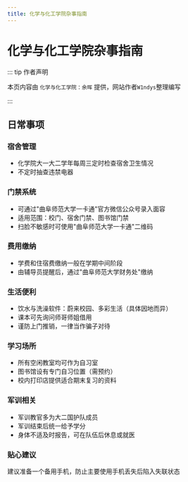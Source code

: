 ```yaml
---
title: 化学与化工学院杂事指南
---
```


# 化学与化工学院杂事指南

::: tip 作者声明

本页内容由 `化学与化工学院：余晖` 提供，网站作者`W1ndys`整理编写

:::

## 日常事项

### 宿舍管理

- 化学院大一大二学年每周三定时检查宿舍卫生情况
- 不定时抽查违禁电器

### 门禁系统

- 可通过"曲阜师范大学一卡通"官方微信公众号录入面容
- 适用范围：校门、宿舍门禁、图书馆门禁
- 扫脸不敏感时可使用"曲阜师范大学一卡通"二维码

### 费用缴纳

- 学费和住宿费缴纳一般在学期中间阶段
- 由辅导员提醒后，通过"曲阜师范大学财务处"缴纳

### 生活便利

- 饮水与洗澡软件：蔚来校园、多彩生活（具体因地而异）
- 课本可先询问师哥师姐借用
- 谨防上门推销，一律当作骗子对待

### 学习场所

- 所有空闲教室均可作为自习室
- 图书馆设有专门自习位置（需预约）
- 校内打印店提供适合期末复习的资料

### 军训相关

- 军训教官多为大二国护队成员
- 军训结束后统一给予学分
- 身体不适及时报告，可在队伍后休息或就医

### 贴心建议

建议准备一个备用手机，防止主要使用手机丢失后陷入失联状态
